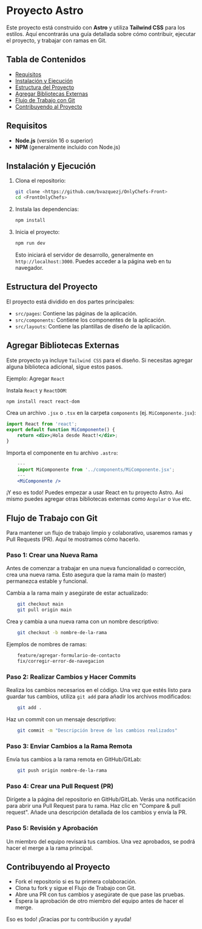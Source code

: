 # Proyecto Astro

Este proyecto está construido con **Astro** y utiliza **Tailwind CSS** para los estilos. Aquí encontrarás una guía detallada sobre cómo contribuir, ejecutar el proyecto, y trabajar con ramas en Git.

## Tabla de Contenidos
- [Requisitos](#requisitos)
- [Instalación y Ejecución](#instalación-y-ejecución)
- [Estructura del Proyecto](#estructura-del-proyecto)
- [Agregar Bibliotecas Externas](#agregar-bibliotecas-externas)
- [Flujo de Trabajo con Git](#flujo-de-trabajo-con-git)
- [Contribuyendo al Proyecto](#contribuyendo-al-proyecto)

## Requisitos
- **Node.js** (versión 16 o superior)
- **NPM** (generalmente incluido con Node.js)

## Instalación y Ejecución

1. Clona el repositorio:
   ```bash
   git clone <https://github.com/bvazquezj/OnlyChefs-Front>
   cd <FrontOnlyChefs>
    ```
2. Instala las dependencias:
    ```bash
    npm install
    ```
3. Inicia el proyecto:
    ```bash
    npm run dev
    ```
    Esto iniciará el servidor de desarrollo, generalmente en `http://localhost:3000`. Puedes acceder a la página web en tu navegador.

## Estructura del Proyecto

El proyecto está dividido en dos partes principales:

- `src/pages`: Contiene las páginas de la aplicación.
- `src/components`: Contiene los componentes de la aplicación.
- `src/layouts`: Contiene las plantillas de diseño de la aplicación.

## Agregar Bibliotecas Externas
Este proyecto ya incluye `Tailwind CSS` para el diseño. Si necesitas agregar alguna biblioteca adicional, sigue estos pasos.

Ejemplo: Agregar `React`

Instala `React` y `ReactDOM`:

```bash
npm install react react-dom
```

Crea un archivo `.jsx` o `.tsx` en la carpeta `components` (ej. `MiComponente.jsx`): 

```jsx
import React from 'react';
export default function MiComponente() {
    return <div>¡Hola desde React!</div>;
}
```

Importa el componente en tu archivo `.astro`:
 
```jsx
    ---
    import MiComponente from '../components/MiComponente.jsx';
    ---
    <MiComponente />
``` 
¡Y eso es todo! Puedes empezar a usar React en tu proyecto Astro. Asi mismo puedes agregar otras bibliotecas externas como `Angular` o `Vue` etc.

## Flujo de Trabajo con Git
Para mantener un flujo de trabajo limpio y colaborativo, usaremos ramas y Pull Requests (PR). Aquí te mostramos cómo hacerlo.
 
### Paso 1: Crear una Nueva Rama 
 
 Antes de comenzar a trabajar en una nueva funcionalidad o corrección, crea una nueva rama. Esto asegura que la rama main (o master) permanezca estable y funcional.
 
Cambia a la rama main y asegúrate de estar actualizado:
 
```bash 
    git checkout main
    git pull origin main
```  

Crea y cambia a una nueva rama con un nombre descriptivo:
 
```bash
    git checkout -b nombre-de-la-rama
```  
Ejemplos de nombres de ramas:   
 
```bash
    feature/agregar-formulario-de-contacto
    fix/corregir-error-de-navegacion
```  
### Paso 2: Realizar Cambios y Hacer Commits
 
Realiza los cambios necesarios en el código. Una vez que estés listo para guardar tus cambios, utiliza `git add` para añadir los archivos modificados:
 
```bash
    git add .
```  
Haz un commit con un mensaje descriptivo:
 
```bash
    git commit -m "Descripción breve de los cambios realizados"
```  
### Paso 3: Enviar Cambios a la Rama Remota
 
Envía tus cambios a la rama remota en GitHub/GitLab:
 
```bash
    git push origin nombre-de-la-rama
```  
### Paso 4: Crear una Pull Request (PR)
 
Dirígete a la página del repositorio en GitHub/GitLab. Verás una notificación para abrir una Pull Request para tu rama. Haz clic en "Compare & pull request". Añade una descripción detallada de los cambios y envía la PR.
 
### Paso 5: Revisión y Aprobación
 
Un miembro del equipo revisará tus cambios. Una vez aprobados, se podrá hacer el merge a la rama principal. 

## Contribuyendo al Proyecto
 
- Fork el repositorio si es tu primera colaboración.
- Clona tu fork y sigue el Flujo de Trabajo con Git.
- Abre una PR con tus cambios y asegúrate de que pase las pruebas.    
- Espera la aprobación de otro miembro del equipo antes de hacer el merge.

Eso es todo! ¡Gracias por tu contribución y ayuda!
